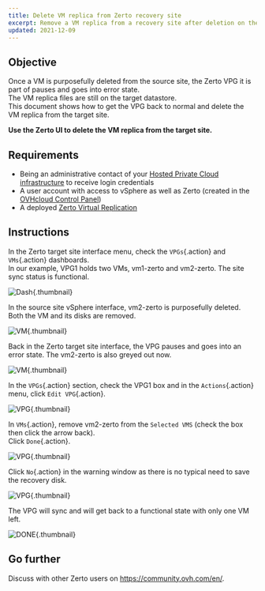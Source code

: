 ```yaml
---
title: Delete VM replica from Zerto recovery site
excerpt: Remove a VM replica from a recovery site after deletion on the source site
updated: 2021-12-09
---
```


## Objective

Once a VM is purposefully deleted from the source site, the Zerto VPG it is part of pauses and goes into error state.<br>
The VM replica files are still on the target datastore.<br>
This document shows how to get the VPG back to normal and delete the VM replica from the target site.

**Use the Zerto UI to delete the VM replica from the target site.**

## Requirements 

- Being an administrative contact of your [Hosted Private Cloud infrastructure](https://www.ovhcloud.com/en-gb/enterprise/products/hosted-private-cloud/) to receive login credentials
- A user account with access to vSphere as well as Zerto (created in the [OVHcloud Control Panel](https://www.ovh.com/auth/?action=gotomanager&from=https://www.ovh.co.uk/&ovhSubsidiary=GB))
- A deployed [Zerto Virtual Replication](zerto_virtual_replication_as_a_service1.)

## Instructions

In the Zerto target site interface menu, check the `VPGs`{.action} and `VMs`{.action} dashboards.<br>
In our example, VPG1 holds two VMs, vm1-zerto and vm2-zerto. The site sync status is functional.

![Dash](en01sync.png){.thumbnail}

In the source site vSphere interface, vm2-zerto is purposefully deleted.<br>
Both the VM and its disks are removed.

![VM](en02vmdelete.png){.thumbnail}

Back in the Zerto target site interface, the VPG pauses and goes into an error state. The vm2-zerto is also greyed out now.

![VM](en03vpgerror.png){.thumbnail}

In the `VPGs`{.action} section, check the VPG1 box and in the `Actions`{.action} menu, click `Edit VPG`{.action}.

![VPG](en04vpgedit.png){.thumbnail}

In `VMs`{.action}, remove vm2-zerto from the `Selected VMS` (check the box then click the arrow back).<br>
Click `Done`{.action}.

![VPG](en05vpgremove.png){.thumbnail}

Click `No`{.action} in the warning window as there is no typical need to save the recovery disk.

![VPG](en06warning.png){.thumbnail}

The VPG will sync and will get back to a functional state with only one VM left.

![DONE](en07green.png){.thumbnail}

## Go further 

Discuss with other Zerto users on <https://community.ovh.com/en/>.

